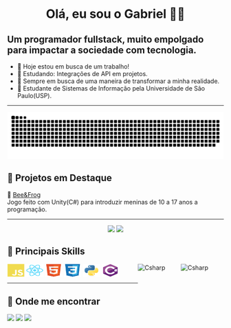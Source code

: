 <h1 align="center">Olá, eu sou o Gabriel 👨‍💻</h1>


## Um programador fullstack, muito empolgado para impactar a sociedade com tecnologia.

- 📢 Hoje estou em busca de um trabalho!
- 📓 Estudando: Integrações de API em projetos.
- 🌱 Sempre em busca de uma maneira de transformar a minha realidade.
- 👾 Estudante de Sistemas de Informação pela Universidade de São Paulo(USP).

---

[![Pacman Animation](https://raw.githubusercontent.com/Platane/snk/output/github-contribution-grid-snake.svg)](https://github.com/Platane/snk)
## 📌 Projetos em Destaque

🔹 [Bee&Frog](https://github.com/coutinhogit/Bee-Frog)  
Jogo feito com Unity(C#) para introduzir meninas de 10 a 17 anos a programação.


---

<p align="center">
  <img src="https://github-readme-stats.vercel.app/api?username=coutinhogit&show_icons=true&theme=tokyonight&hide_title=true" />
  <img src="https://github-readme-stats.vercel.app/api/top-langs/?username=coutinhogit&layout=compact&theme=tokyonight" />
</p>


## 🚀 Principais Skills
<div style="display: inline_block">
 <img align="right" alt="Csharp" height="100" width="100" src="https://img.shields.io/badge/Bootstrap-7952B3?style=for-the-badge&logo=bootstrap&logoColor=white">
 <img align="right" alt="Csharp" height="100" width="100" src="https://img.shields.io/badge/Firebase-FFCA28?style=for-the-badge&logo=firebase&logoColor=black">
  
  <img align="center" alt="Js" height="30" width="40" src="https://raw.githubusercontent.com/devicons/devicon/master/icons/javascript/javascript-plain.svg">
  <img align="center" alt="React" height="30" width="40" src="https://raw.githubusercontent.com/devicons/devicon/master/icons/react/react-original.svg">
  <img align="center" alt="HTML" height="30" width="40" src="https://raw.githubusercontent.com/devicons/devicon/master/icons/html5/html5-original.svg">
  <img align="center" alt="CSS" height="30" width="40" src="https://raw.githubusercontent.com/devicons/devicon/master/icons/css3/css3-original.svg">
  <img align="center" alt="Python" height="30" width="40" src="https://raw.githubusercontent.com/devicons/devicon/master/icons/python/python-original.svg">
  <img align="center" alt="Csharp" height="30" width="40" src="https://raw.githubusercontent.com/devicons/devicon/master/icons/csharp/csharp-original.svg">
  


  ---



</div>
  
## 👀 Onde me encontrar
 
<div> 
 <a href="https://discord.gg/wagxzStdcR" target="_blank"><img src="https://img.shields.io/badge/Discord-7289DA?style=for-the-badge&logo=discord&logoColor=white" target="_blank"></a> 
  <a href = "mailto:gabrielcoutinho.cezar@gmail.com"><img src="https://img.shields.io/badge/-Gmail-%23333?style=for-the-badge&logo=gmail&logoColor=white" target="_blank"></a>
  <a href="https://www.linkedin.com/in/gabriel-coutinho-cezar-b2b8821b7/" target="_blank"><img src="https://img.shields.io/badge/-LinkedIn-%230077B5?style=for-the-badge&logo=linkedin&logoColor=white" target="_blank"></a> 
  
</div>
